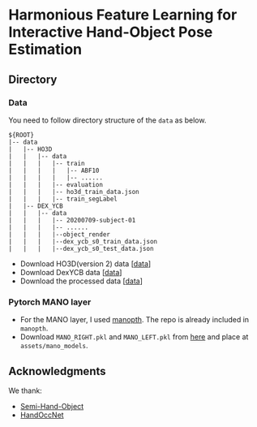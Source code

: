 # Harmonious Feature Learning for Interactive Hand-Object Pose Estimation 

## Directory

### Data  
You need to follow directory structure of the `data` as below.  
```  
${ROOT}  
|-- data  
|   |-- HO3D
|   |   |-- data
|   |   |   |-- train
|   |   |   |   |-- ABF10
|   |   |   |   |-- ......
|   |   |   |-- evaluation
|   |   |   |-- ho3d_train_data.json
|   |   |   |-- train_segLabel 
|   |-- DEX_YCB
|   |   |-- data
|   |   |   |-- 20200709-subject-01
|   |   |   |-- ......
|   |   |   |--object_render
|   |   |   |--dex_ycb_s0_train_data.json
|   |   |   |--dex_ycb_s0_test_data.json
``` 
* Download HO3D(version 2) data [[data](https://www.tugraz.at/institute/icg/research/team-lepetit/research-projects/hand-object-3d-pose-annotation/)]
* Download DexYCB data [[data](https://dex-ycb.github.io/)]
* Download the processed data [[data](https://drive.google.com/drive/folders/1QnggoyWgZLuewWBDh4dTDuvr0UlJILNv?usp=drive_link /)]
  
### Pytorch MANO layer
* For the MANO layer, I used [manopth](https://github.com/hassony2/manopth). The repo is already included in `manopth`.
* Download `MANO_RIGHT.pkl` and `MANO_LEFT.pkl` from [here](https://mano.is.tue.mpg.de/) and place at `assets/mano_models`.

## Acknowledgments
We thank: 
* [Semi-Hand-Object](https://github.com/stevenlsw/Semi-Hand-Object.git) 
* [HandOccNet](https://github.com/namepllet/HandOccNet.git)


